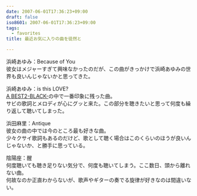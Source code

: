 ```yaml
---
date: 2007-06-01T17:36:23+09:00
draft: false
iso8601: 2007-06-01T17:36:23+09:00
tags:
  - favorites
title: 最近お気に入りの曲を徒然と

---
```


<div class="entry-body">
  <p>浜崎あゆみ：Because of You<br />
    彼女はメジャーすぎて興味なかったのだが、この曲がきっかけで浜崎あゆみの世界も良いんじゃないかと思ってきた。</p>

  <p>浜崎あゆみ：is this LOVE?<br /><a href="http://www.amazon.co.jp/exec/obidos/ASIN/B000M9CD4A/nqounet-22/ref=nosim/" name="amazletlink" id="amazletlink">A BEST2-BLACK-</a>の中で一番印象に残った曲。<br />
    サビの歌詞とメロディが心にグッと来た。この部分を聴きたいと思って何度も繰り返して聴いてしまった。</p>

  <p>浜田麻里：Antique<br />
    彼女の曲の中では今のところ最も好きな曲。<br />
    少々クサイ歌詞もあるのだけど、歌として聴く場合はこのくらいのほうが良いんじゃないか、と勝手に思っている。</p>

  <p>陰陽座：醒<br />
    何度聴いても聴き足りない気分で、何度も聴いてしまう。ここ数日、頭から離れない曲。<br />
    何故なのか正直わからないが、歌声やギターの奏でる旋律が好きなのは間違いない。</p>
</div>
